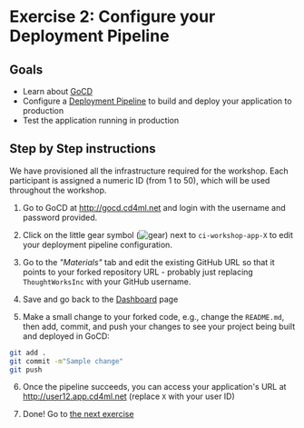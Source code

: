 # Exercise 2: Configure your Deployment Pipeline

## Goals

* Learn about [GoCD](https://www.gocd.org/)
* Configure a [Deployment Pipeline](https://martinfowler.com/bliki/DeploymentPipeline.html)
to build and deploy your application to production
* Test the application running in production

## Step by Step instructions

We have provisioned all the infrastructure required for the workshop. Each
participant is assigned a numeric ID (from 1 to 50), which will be used
throughout the workshop.

1. Go to GoCD at http://gocd.cd4ml.net and login with the username and password
provided.

2. Click on the little gear symbol (![gear](./images/gear.png)) next to
`ci-workshop-app-X` to edit your deployment pipeline configuration.

3. Go to the *"Materials"* tab and edit the existing GitHub URL so that it
points to your forked repository URL - probably just replacing `ThoughtWorksInc`
with your GitHub username.

4. Save and go back to the [Dashboard](http://gocd.cd4ml.net) page

5. Make a small change to your forked code, e.g., change the `README.md`, then
add, commit, and push your changes to see your project being built and deployed
in GoCD:
```bash
git add .
git commit -m"Sample change"
git push
```

6. Once the pipeline succeeds, you can access your application's URL at
http://user12.app.cd4ml.net (replace `X` with your user ID)

7. Done! Go to [the next exercise](./3-machine-learning-pipeline.md)
